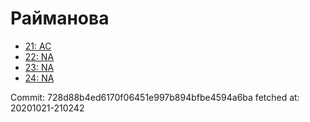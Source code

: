 # Райманова
- [21: AC](21.md)
- [22: NA](22.md)
- [23: NA](23.md)
- [24: NA](24.md)

Commit: 728d88b4ed6170f06451e997b894bfbe4594a6ba
 fetched at: 20201021-210242
